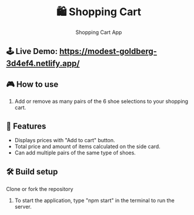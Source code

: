 <h1 align="center">🛍️ Shopping Cart</h1>

<p align="center">Shopping Cart App</p>

## 🕹 Live Demo: https://modest-goldberg-3d4ef4.netlify.app/


## 🎮 How to use
1. Add or remove as many pairs of the 6 shoe selections to your shopping cart.


## 🚀 Features
- Displays prices with "Add to cart" button.
- Total price and amount of items calculated on the side card.
- Can add multiple pairs of the same type of shoes.

## 🛠 Build setup
Clone or fork the repository

1. To start the application, type "npm start" in the terminal to run the server.

